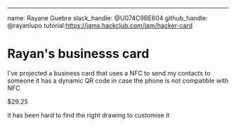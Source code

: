 ---
name: Rayane Guebre
slack_handle: @U074C9BE604
github_handle: @rayanlupo
tutorial:https://jams.hackclub.com/jam/hacker-card

# Rayan's businesss card

<!-- Describe your board in 2-3 sentences. What are you making? What will it do? -->
I've projected a business card that uses a NFC to send my contacts to someone
it has a dynamic QR code in case the phone is not compatible with NFC

<!-- How much is it going to cost? -->
$29.25
<!-- Tell us a little bit about your design process. What were some challenges? What helped? ***Totally optional*** -->
it has been hard to find the right drawing to customise it
